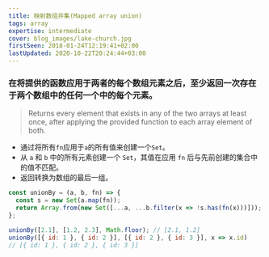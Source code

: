 ```yaml
---
title: 映射数组并集(Mapped array union)
tags: array
expertise: intermediate
cover: blog_images/lake-church.jpg
firstSeen: 2018-01-24T12:19:41+02:00
lastUpdated: 2020-10-22T20:24:44+03:00
---
```


### 在将提供的函数应用于两者的每个数组元素之后，至少返回一次存在于两个数组中的任何一个中的每个元素。
> Returns every element that exists in any of the two arrays at least once, after applying the provided function to each array element of both.

- 通过将所有`fn`应用于`a`的所有值来创建一个`Set`。
- 从 `a` 和 `b` 中的所有元素创建一个 `Set`，其值在应用 `fn` 后与先前创建的集合中的值不匹配。
- 返回转换为数组的最后一组。

```js
const unionBy = (a, b, fn) => {
  const s = new Set(a.map(fn));
  return Array.from(new Set([...a, ...b.filter(x => !s.has(fn(x)))]));
};
```

```js
unionBy([2.1], [1.2, 2.3], Math.floor); // [2.1, 1.2]
unionBy([{ id: 1 }, { id: 2 }], [{ id: 2 }, { id: 3 }], x => x.id)
// [{ id: 1 }, { id: 2 }, { id: 3 }]
```
